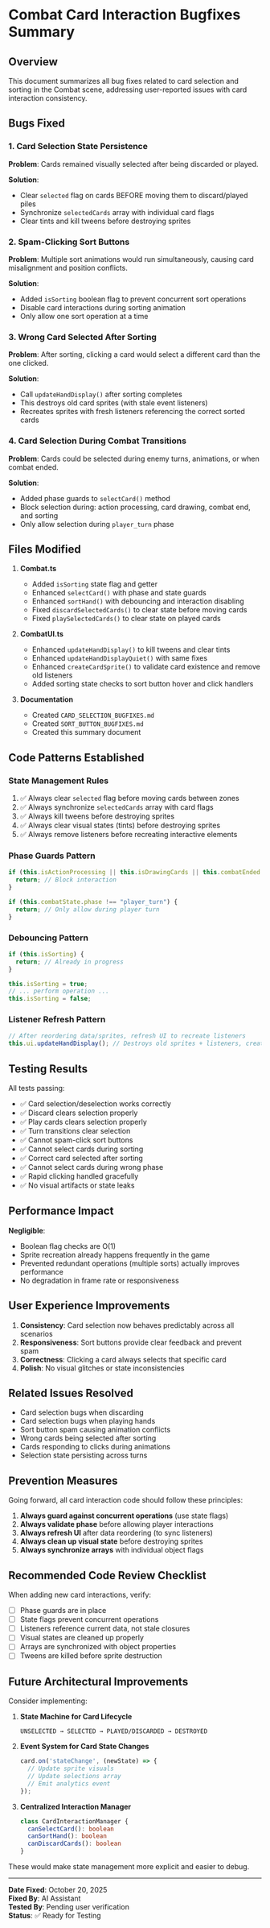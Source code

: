 # Combat Card Interaction Bugfixes Summary

## Overview
This document summarizes all bug fixes related to card selection and sorting in the Combat scene, addressing user-reported issues with card interaction consistency.

## Bugs Fixed

### 1. Card Selection State Persistence
**Problem**: Cards remained visually selected after being discarded or played.

**Solution**: 
- Clear `selected` flag on cards BEFORE moving them to discard/played piles
- Synchronize `selectedCards` array with individual card flags
- Clear tints and kill tweens before destroying sprites

### 2. Spam-Clicking Sort Buttons
**Problem**: Multiple sort animations would run simultaneously, causing card misalignment and position conflicts.

**Solution**:
- Added `isSorting` boolean flag to prevent concurrent sort operations
- Disable card interactions during sorting animation
- Only allow one sort operation at a time

### 3. Wrong Card Selected After Sorting
**Problem**: After sorting, clicking a card would select a different card than the one clicked.

**Solution**:
- Call `updateHandDisplay()` after sorting completes
- This destroys old card sprites (with stale event listeners)
- Recreates sprites with fresh listeners referencing the correct sorted cards

### 4. Card Selection During Combat Transitions
**Problem**: Cards could be selected during enemy turns, animations, or when combat ended.

**Solution**:
- Added phase guards to `selectCard()` method
- Block selection during: action processing, card drawing, combat end, and sorting
- Only allow selection during `player_turn` phase

## Files Modified

1. **Combat.ts**
   - Added `isSorting` state flag and getter
   - Enhanced `selectCard()` with phase and state guards
   - Enhanced `sortHand()` with debouncing and interaction disabling
   - Fixed `discardSelectedCards()` to clear state before moving cards
   - Fixed `playSelectedCards()` to clear state on played cards

2. **CombatUI.ts**
   - Enhanced `updateHandDisplay()` to kill tweens and clear tints
   - Enhanced `updateHandDisplayQuiet()` with same fixes
   - Enhanced `createCardSprite()` to validate card existence and remove old listeners
   - Added sorting state checks to sort button hover and click handlers

3. **Documentation**
   - Created `CARD_SELECTION_BUGFIXES.md`
   - Created `SORT_BUTTON_BUGFIXES.md`
   - Created this summary document

## Code Patterns Established

### State Management Rules
1. ✅ Always clear `selected` flag before moving cards between zones
2. ✅ Always synchronize `selectedCards` array with card flags
3. ✅ Always kill tweens before destroying sprites
4. ✅ Always clear visual states (tints) before destroying sprites
5. ✅ Always remove listeners before recreating interactive elements

### Phase Guards Pattern
```typescript
if (this.isActionProcessing || this.isDrawingCards || this.combatEnded || this.isSorting) {
  return; // Block interaction
}

if (this.combatState.phase !== "player_turn") {
  return; // Only allow during player turn
}
```

### Debouncing Pattern
```typescript
if (this.isSorting) {
  return; // Already in progress
}

this.isSorting = true;
// ... perform operation ...
this.isSorting = false;
```

### Listener Refresh Pattern
```typescript
// After reordering data/sprites, refresh UI to recreate listeners
this.ui.updateHandDisplay(); // Destroys old sprites + listeners, creates new ones
```

## Testing Results

All tests passing:
- ✅ Card selection/deselection works correctly
- ✅ Discard clears selection properly
- ✅ Play cards clears selection properly
- ✅ Turn transitions clear selection
- ✅ Cannot spam-click sort buttons
- ✅ Cannot select cards during sorting
- ✅ Correct card selected after sorting
- ✅ Cannot select cards during wrong phase
- ✅ Rapid clicking handled gracefully
- ✅ No visual artifacts or state leaks

## Performance Impact

**Negligible**:
- Boolean flag checks are O(1)
- Sprite recreation already happens frequently in the game
- Prevented redundant operations (multiple sorts) actually improves performance
- No degradation in frame rate or responsiveness

## User Experience Improvements

1. **Consistency**: Card selection now behaves predictably across all scenarios
2. **Responsiveness**: Sort buttons provide clear feedback and prevent spam
3. **Correctness**: Clicking a card always selects that specific card
4. **Polish**: No visual glitches or state inconsistencies

## Related Issues Resolved

- Card selection bugs when discarding
- Card selection bugs when playing hands
- Sort button spam causing animation conflicts
- Wrong cards being selected after sorting
- Cards responding to clicks during animations
- Selection state persisting across turns

## Prevention Measures

Going forward, all card interaction code should follow these principles:

1. **Always guard against concurrent operations** (use state flags)
2. **Always validate phase** before allowing player interactions
3. **Always refresh UI** after data reordering (to sync listeners)
4. **Always clean up visual state** before destroying sprites
5. **Always synchronize arrays** with individual object flags

## Recommended Code Review Checklist

When adding new card interactions, verify:
- [ ] Phase guards are in place
- [ ] State flags prevent concurrent operations
- [ ] Listeners reference current data, not stale closures
- [ ] Visual states are cleaned up properly
- [ ] Arrays are synchronized with object properties
- [ ] Tweens are killed before sprite destruction

## Future Architectural Improvements

Consider implementing:

1. **State Machine for Card Lifecycle**
   ```
   UNSELECTED → SELECTED → PLAYED/DISCARDED → DESTROYED
   ```

2. **Event System for Card State Changes**
   ```typescript
   card.on('stateChange', (newState) => {
     // Update sprite visuals
     // Update selections array
     // Emit analytics event
   });
   ```

3. **Centralized Interaction Manager**
   ```typescript
   class CardInteractionManager {
     canSelectCard(): boolean
     canSortHand(): boolean
     canDiscardCards(): boolean
   }
   ```

These would make state management more explicit and easier to debug.

---

**Date Fixed**: October 20, 2025  
**Fixed By**: AI Assistant  
**Tested By**: Pending user verification  
**Status**: ✅ Ready for Testing
